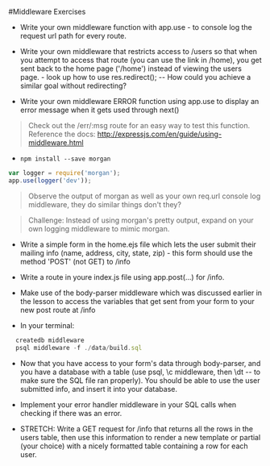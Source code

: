 #Middleware Exercises

- Write your own middleware function with app.use - to console log the request url path for every route.

- Write your own middleware that restricts access to /users so that when you attempt to access that route (you can use the link in /home), you get sent back to the home page ('/home') instead of viewing the users page. - look up how to use res.redirect(); -- How could you achieve a similar goal without redirecting?

- Write your own middleware ERROR function using app.use to display an error message when it gets used through next()
> Check out the /err/:msg route for an easy way to test this function.
> Reference the docs: http://expressjs.com/en/guide/using-middleware.html

- ```npm install --save morgan```
```javascript
var logger = require('morgan');
app.use(logger('dev'));
```
> Observe the output of morgan as well as your own req.url console log middleware, they do similar things don't they?

  > Challenge: Instead of using morgan's pretty output, expand on your own logging middleware to mimic morgan.


- Write a simple form in the home.ejs file which lets the user submit their mailing info (name, address, city, state, zip) - this form should use the method 'POST' (not GET) to /info

- Write a route in youre index.js file using app.post(...) for /info.

- Make use of the body-parser middleware which was discussed earlier in the lesson to access the variables that get sent from your form to your new post route at /info


- In your terminal:
``` javascript
  createdb middleware
  psql middleware -f ./data/build.sql
```


- Now that you have access to your form's data through body-parser, and you have a database with a table (use psql, \c middleware, then \dt -- to make sure the SQL file ran properly). You should be able to use the user submitted info, and insert it into your database.

- Implement your error handler middleware in your SQL calls when checking if there was an error.

- STRETCH: Write a GET request for /info that returns all the rows in the users table, then use this information to render a new template or partial (your choice) with a nicely formatted table containing a row for each user.
